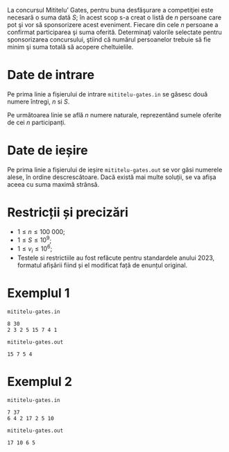 La concursul Mititelu’ Gates, pentru buna desfăşurare a competiţiei este necesară o suma dată $S$; în acest scop s-a creat o listă de $n$ persoane care pot şi vor să sponsorizere acest eveniment. Fiecare din cele $n$ persoane a confirmat participarea şi suma oferită. Determinaţi valorile selectate pentru sponsorizarea concursului, ştiind că numărul persoanelor trebuie să fie minim şi suma totală să acopere cheltuielile.

# Date de intrare

Pe prima linie a fișierului de intrare `mititelu-gates.in` se găsesc două numere întregi, $n$ si $S$.

Pe următoarea linie se află $n$ numere naturale, reprezentând sumele oferite de cei $n$ participanți.

# Date de ieșire

Pe prima linie a fișierului de ieșire `mititelu-gates.out` se vor găsi numerele alese, în ordine descrescătoare. Dacă există mai multe soluții, se va afișa aceea cu suma maximă strânsă.

# Restricții și precizări

* $1 \leq n \leq 100 \ 000$;
* $1 \leq S \leq 10^9$;
* $1 \leq v_i \leq 10^6$;
* Testele si restrictiile au fost refăcute pentru standardele anului $2023$, formatul afișării fiind și el modificat față de enunțul original.

# Exemplul 1

`mititelu-gates.in`
```
8 30
2 3 2 5 15 7 4 1 
```

`mititelu-gates.out`
```
15 7 5 4
```

# Exemplul 2


`mititelu-gates.in`
```
7 37
6 4 2 17 2 5 10 
```

`mititelu-gates.out`
```
17 10 6 5
```

